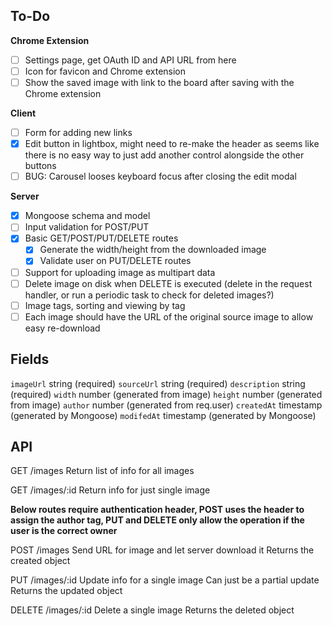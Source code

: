 ## To-Do

**Chrome Extension**

- [ ] Settings page, get OAuth ID and API URL from here
- [ ] Icon for favicon and Chrome extension
- [ ] Show the saved image with link to the board after saving with the Chrome extension

**Client**

- [ ] Form for adding new links
- [x] Edit button in lightbox, might need to re-make the header as seems like there is no easy way to just add another control alongside the other buttons
- [ ] BUG: Carousel looses keyboard focus after closing the edit modal

**Server**

- [x] Mongoose schema and model
- [ ] Input validation for POST/PUT
- [x] Basic GET/POST/PUT/DELETE routes
  - [x] Generate the width/height from the downloaded image
  - [x] Validate user on PUT/DELETE routes
- [ ] Support for uploading image as multipart data
- [ ] Delete image on disk when DELETE is executed (delete in the request handler, or run a periodic task to check for deleted images?)
- [ ] Image tags, sorting and viewing by tag
- [ ] Each image should have the URL of the original source image to allow easy re-download

## Fields

`imageUrl` string (required)
`sourceUrl` string (required)
`description` string (required)
`width` number (generated from image)
`height` number (generated from image)
`author` number (generated from req.user)
`createdAt` timestamp (generated by Mongoose)
`modifedAt` timestamp (generated by Mongoose)

## API

GET /images
Return list of info for all images

GET /images/:id
Return info for just single image

**Below routes require authentication header, POST uses the header to assign the author tag, PUT and DELETE only allow the operation if the user is the correct owner**

POST /images
Send URL for image and let server download it
Returns the created object

PUT /images/:id
Update info for a single image
Can just be a partial update
Returns the updated object

DELETE /images/:id
Delete a single image
Returns the deleted object
